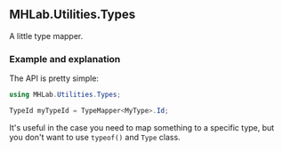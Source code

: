 ## MHLab.Utilities.Types

A little type mapper.

### Example and explanation

The API is pretty simple:

```csharp
using MHLab.Utilities.Types;

TypeId myTypeId = TypeMapper<MyType>.Id;
```

It's useful in the case you need to map something to a specific type, but you don't want to use `typeof()` and `Type` class.